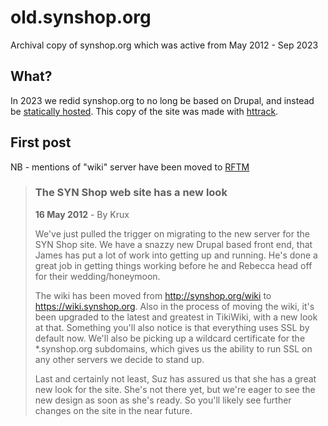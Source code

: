 # old.synshop.org
Archival copy of synshop.org which was active from May 2012 - Sep 2023

## What?

In 2023 we redid synshop.org to no long be based on Drupal, and instead be [statically hosted](https://github.com/synshop/synshop.org).  This copy of the site was made with [httrack](https://github.com/xroche/httrack).

## First post

NB - mentions of "wiki" server have been moved to [RFTM](https://rtfm.synshop.org/)

> ### The SYN Shop web site has a new look
> **16 May 2012** - 
> By Krux
> 
> We've just pulled the trigger on migrating to the new server for the SYN Shop site.  We have a snazzy new Drupal based front end, that James has put a lot of work into getting up and running.  He's done a great job in getting things working before he and Rebecca head off for their wedding/honeymoon.
> 
> The wiki has been moved from http://synshop.org/wiki to https://wiki.synshop.org.  Also in the process of moving the wiki, it's been upgraded to the latest and greatest in TikiWiki, with a new look at that.  Something you'll also notice is that everything uses SSL by default now.  We'll also be picking up a wildcard certificate for the *.synshop.org subdomains, which gives us the ability to run SSL on any other servers we decide to stand up.
>
> Last and certainly not least, Suz has assured us that she has a great new look for the site.  She's not there yet, but we're eager to see the new design as soon as she's ready.  So you'll likely see further changes on the site in the near future.
